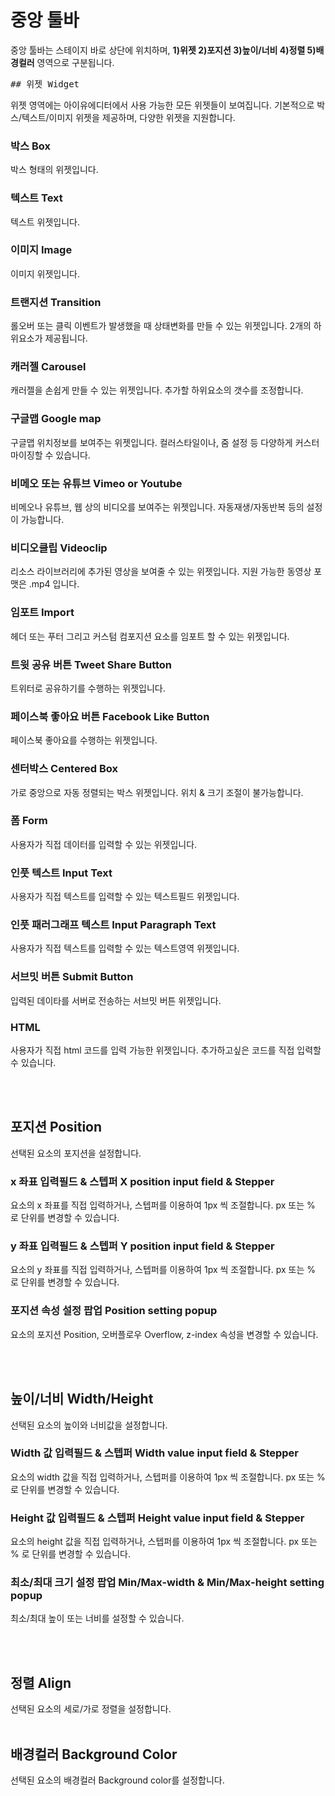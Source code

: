 # 중앙 툴바
중앙 툴바는 스테이지 바로 상단에 위치하며, __1)위젯 2)포지션 3)높이/너비 4)정렬 5)배경컬러__ 영역으로 구분됩니다.<br />


<pre>## 위젯 Widget</pre>
위젯 영역에는 아이유에디터에서 사용 가능한 모든 위젯들이 보여집니다. 기본적으로 박스/텍스트/이미지 위젯을 제공하며, 다양한 위젯을 지원합니다.<br />

### 박스 Box
박스 형태의 위젯입니다.

### 텍스트 Text
텍스트 위젯입니다.

### 이미지 Image
이미지 위젯입니다.

### 트랜지션 Transition
롤오버 또는 클릭 이벤트가 발생했을 때 상태변화를 만들 수 있는 위젯입니다. 2개의 하위요소가 제공됩니다.

### 캐러젤 Carousel
캐러젤을 손쉽게 만들 수 있는 위젯입니다. 추가할 하위요소의 갯수를 조정합니다.

### 구글맵 Google map
구글맵 위치정보를 보여주는 위젯입니다. 컬러스타일이나, 줌 설정 등 다양하게 커스터마이징할 수 있습니다.

### 비메오 또는 유튜브 Vimeo or Youtube
비메오나 유튜브, 웹 상의 비디오를 보여주는 위젯입니다. 자동재생/자동반복 등의 설정이 가능합니다.

### 비디오클립 Videoclip
리소스 라이브러리에 추가된 영상을 보여줄 수 있는 위젯입니다. 지원 가능한 동영상 포맷은 .mp4 입니다.

### 임포트 Import
헤더 또는 푸터 그리고 커스텀 컴포지션 요소를 임포트 할 수 있는 위젯입니다.

### 트윗 공유 버튼 Tweet Share Button
트위터로 공유하기를 수행하는 위젯입니다.

### 페이스북 좋아요 버튼 Facebook Like Button
페이스북 좋아요를 수행하는 위젯입니다.

### 센터박스 Centered Box
가로 중앙으로 자동 정렬되는 박스 위젯입니다. 위치 & 크기 조절이 불가능합니다.

### 폼 Form
사용자가 직접 데이터를 입력할 수 있는 위젯입니다.

### 인풋 텍스트 Input Text
사용자가 직접 텍스트를 입력할 수 있는 텍스트필드 위젯입니다.

### 인풋 패러그래프 텍스트 Input Paragraph Text
사용자가 직접 텍스트를 입력할 수 있는 텍스트영역 위젯입니다.

### 서브밋 버튼 Submit Button
입력된 데이타를 서버로 전송하는 서브밋 버튼 위젯입니다.

### HTML
사용자가 직접 html 코드를 입력 가능한 위젯입니다. 추가하고싶은 코드를 직접 입력할 수 있습니다.

<br /><br />




## 포지션 Position
선택된 요소의 포지션을 설정합니다.<br />


### x 좌표 입력필드 & 스텝퍼 X position input field & Stepper
요소의 x 좌표를 직접 입력하거나, 스텝퍼를 이용하여 1px 씩 조절합니다. px 또는 % 로 단위를 변경할 수 있습니다.

### y 좌표 입력필드 & 스텝퍼 Y position input field & Stepper
요소의 y 좌표를 직접 입력하거나, 스텝퍼를 이용하여 1px 씩 조절합니다. px 또는 % 로 단위를 변경할 수 있습니다.

### 포지션 속성 설정 팝업 Position setting popup
요소의 포지션 Position, 오버플로우 Overflow, z-index 속성을 변경할 수 있습니다. 

<br /><br />


## 높이/너비 Width/Height 
선택된 요소의 높이와 너비값을 설정합니다.<br />


### Width 값 입력필드 & 스텝퍼 Width value input field & Stepper
요소의 width 값을 직접 입력하거나, 스텝퍼를 이용하여 1px 씩 조절합니다. px 또는 % 로 단위를 변경할 수 있습니다.

### Height 값 입력필드 & 스텝퍼 Height value input field & Stepper
요소의 height 값을 직접 입력하거나, 스텝퍼를 이용하여 1px 씩 조절합니다. px 또는 % 로 단위를 변경할 수 있습니다.

### 최소/최대 크기 설정 팝업 Min/Max-width & Min/Max-height setting popup 
최소/최대 높이 또는 너비를 설정할 수 있습니다.

<br /><br />


## 정렬 Align
선택된 요소의 세로/가로 정렬을 설정합니다. <br /><br />

## 배경컬러 Background Color
선택된 요소의 배경컬러 Background color를 설정합니다. <br /><br />